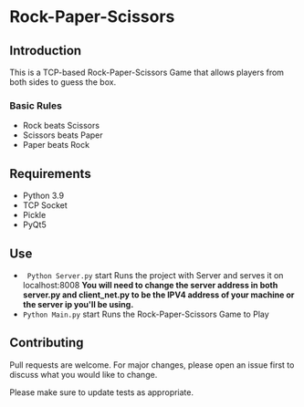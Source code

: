# Rock-Paper-Scissors

## Introduction
This is a TCP-based Rock-Paper-Scissors Game that allows players from both sides to guess the box.

### Basic Rules
* Rock beats Scissors
* Scissors beats Paper
* Paper beats Rock


## Requirements
* Python 3.9
* TCP Socket
* Pickle
* PyQt5


## Use
* ``` Python Server.py```
    start Runs the project with Server and serves it on localhost:8008
    **You will need to change the server address in both server.py and client_net.py to be the IPV4 address of your machine or the server ip you'll be using.**
* ```Python Main.py```
    start Runs the Rock-Paper-Scissors Game to Play


## Contributing
Pull requests are welcome. For major changes, please open an issue first to discuss what you would like to change.

Please make sure to update tests as appropriate.
